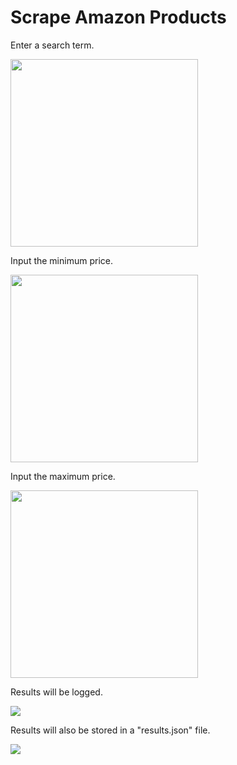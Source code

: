 <h1>Scrape Amazon Products</h1>
<p>Enter a search term.</p>
<img width=300em src='https://i.ibb.co/X3kTvVd/search-term.png'/>
<p>Input the minimum price.</p>
<img width=300em src='https://i.ibb.co/bLZ9hRs/min-price.png'/>
<p>Input the maximum price.</p>
<img width=300em src='https://i.ibb.co/Pty5t2P/max-price.png'/>
<p>Results will be logged.</p>
<img src='https://i.ibb.co/Tvy8KH8/results.png'/>
<p>Results will also be stored in a "results.json" file.</p>
<img src='https://i.ibb.co/kqY1DJJ/resultsjson.png'/>